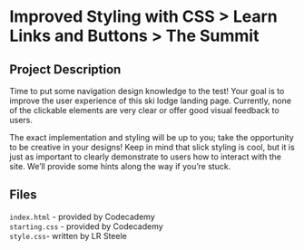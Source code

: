 # Improved Styling with CSS > Learn Links and Buttons > The Summit
## Project Description
Time to put some navigation design knowledge to the test! Your goal is to 
improve the user experience of this ski lodge landing page. Currently, none of
the clickable elements are very clear or offer good visual feedback to users.

The exact implementation and styling will be up to you; take the opportunity 
to be creative in your designs! Keep in mind that slick styling is cool, but 
it is just as important to clearly demonstrate to users how to interact with 
the site. We’ll provide some hints along the way if you’re stuck.

## Files
`index.html` - provided by Codecademy    
`starting.css` - provided by Codecademy    
`style.css`- written by LR Steele